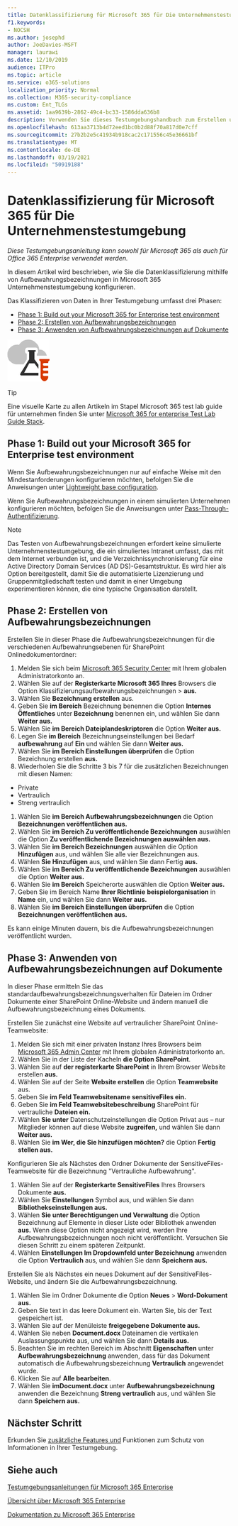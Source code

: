 ```yaml
---
title: Datenklassifizierung für Microsoft 365 für Die Unternehmenstestumgebung
f1.keywords:
- NOCSH
ms.author: josephd
author: JoeDavies-MSFT
manager: laurawi
ms.date: 12/10/2019
audience: ITPro
ms.topic: article
ms.service: o365-solutions
localization_priority: Normal
ms.collection: M365-security-compliance
ms.custom: Ent_TLGs
ms.assetid: 1aa9639b-2862-49c4-bc33-1586dda636b8
description: Verwenden Sie dieses Testumgebungshandbuch zum Erstellen und Verwenden von Aufbewahrungsbezeichnungen für Dokumente in Microsoft 365 Unternehmenstestumgebung.
ms.openlocfilehash: 613aa3713b4d72eed1bc0b2d88f70a817d0e7cff
ms.sourcegitcommit: 27b2b2e5c41934b918cac2c171556c45e36661bf
ms.translationtype: MT
ms.contentlocale: de-DE
ms.lasthandoff: 03/19/2021
ms.locfileid: "50919188"
---
```

# <a name="data-classification-for-your-microsoft-365-for-enterprise-test-environment"></a>Datenklassifizierung für Microsoft 365 für Die Unternehmenstestumgebung

*Diese Testumgebungsanleitung kann sowohl für Microsoft 365 als auch für Office 365 Enterprise verwendet werden.*

In diesem Artikel wird beschrieben, wie Sie die Datenklassifizierung mithilfe von Aufbewahrungsbezeichnungen in Microsoft 365 Unternehmenstestumgebung konfigurieren.

Das Klassifizieren von Daten in Ihrer Testumgebung umfasst drei Phasen:
- [Phase 1: Build out your Microsoft 365 for Enterprise test environment](#phase-1-build-out-your-microsoft-365-for-enterprise-test-environment)
- [Phase 2: Erstellen von Aufbewahrungsbezeichnungen](#phase-2-create-retention-labels)
- [Phase 3: Anwenden von Aufbewahrungsbezeichnungen auf Dokumente](#phase-3-apply-retention-labels-to-documents)

![Testumgebungsanleitungen für die Microsoft-Cloud](../media/m365-enterprise-test-lab-guides/cloud-tlg-icon.png)

> [!TIP]
> Eine visuelle Karte zu allen Artikeln im Stapel Microsoft 365 test lab guide für unternehmen finden Sie unter [Microsoft 365 for enterprise Test Lab Guide Stack](../downloads/Microsoft365EnterpriseTLGStack.pdf).
  
## <a name="phase-1-build-out-your-microsoft-365-for-enterprise-test-environment"></a>Phase 1: Build out your Microsoft 365 for Enterprise test environment

Wenn Sie Aufbewahrungsbezeichnungen nur auf einfache Weise mit den Mindestanforderungen konfigurieren möchten, befolgen Sie die Anweisungen unter [Lightweight base configuration](lightweight-base-configuration-microsoft-365-enterprise.md).
  
Wenn Sie Aufbewahrungsbezeichnungen in einem simulierten Unternehmen konfigurieren möchten, befolgen Sie die Anweisungen unter [Pass-Through-Authentifizierung](pass-through-auth-m365-ent-test-environment.md).
  
> [!NOTE]
> Das Testen von Aufbewahrungsbezeichnungen erfordert keine simulierte Unternehmenstestumgebung, die ein simuliertes Intranet umfasst, das mit dem Internet verbunden ist, und die Verzeichnissynchronisierung für eine Active Directory Domain Services (AD DS)-Gesamtstruktur. Es wird hier als Option bereitgestellt, damit Sie die automatisierte Lizenzierung und Gruppenmitgliedschaft testen und damit in einer Umgebung experimentieren können, die eine typische Organisation darstellt.

## <a name="phase-2-create-retention-labels"></a>Phase 2: Erstellen von Aufbewahrungsbezeichnungen

Erstellen Sie in dieser Phase die Aufbewahrungsbezeichnungen für die verschiedenen Aufbewahrungsebenen für SharePoint Onlinedokumentordner:

1. Melden Sie sich beim [Microsoft 365 Security Center](https://security.microsoft.com/homepage) mit Ihrem globalen Administratorkonto an.
1. Wählen Sie auf der **Registerkarte Microsoft 365 Ihres** Browsers die Option Klassifizierungsaufbewahrungsbezeichnungen   >  **aus.**
1. Wählen Sie **Bezeichnung erstellen** aus.
1. Geben Sie **im Bereich** Bezeichnung benennen die Option **Internes Öffentliches** unter **Bezeichnung** benennen ein, und wählen Sie dann **Weiter aus.**
1. Wählen Sie **im Bereich Dateiplandeskriptoren** die Option **Weiter aus.**
1. Legen Sie **im Bereich** Bezeichnungseinstellungen bei Bedarf **aufbewahrung** auf **Ein** und wählen Sie dann **Weiter aus.**
1. Wählen Sie **im Bereich Einstellungen überprüfen** die Option Bezeichnung erstellen **aus.**
1. Wiederholen Sie die Schritte 3 bis 7 für die zusätzlichen Bezeichnungen mit diesen Namen:
  - Private
  - Vertraulich
  - Streng vertraulich
1. Wählen Sie **im Bereich Aufbewahrungsbezeichnungen** die Option **Bezeichnungen veröffentlichen aus.**
1. Wählen Sie **im Bereich Zu veröffentlichende Bezeichnungen** auswählen die Option **Zu veröffentlichende Bezeichnungen auswählen aus.**
1. Wählen Sie **im Bereich Bezeichnungen** auswählen die Option **Hinzufügen** aus, und wählen Sie alle vier Bezeichnungen aus.
1. Wählen **Sie Hinzufügen** aus, und wählen Sie dann Fertig **aus.**
1. Wählen Sie **im Bereich Zu veröffentlichende Bezeichnungen** auswählen die Option **Weiter aus.**
1. Wählen Sie **im Bereich** Speicherorte auswählen die Option **Weiter aus.**
1. Geben Sie im Bereich Name **Ihrer Richtlinie** **beispielorganisation** in **Name** ein, und wählen Sie dann **Weiter aus.**
1. Wählen Sie **im Bereich Einstellungen überprüfen** die Option **Bezeichnungen veröffentlichen aus.**
 
Es kann einige Minuten dauern, bis die Aufbewahrungsbezeichnungen veröffentlicht wurden.

## <a name="phase-3-apply-retention-labels-to-documents"></a>Phase 3: Anwenden von Aufbewahrungsbezeichnungen auf Dokumente

In dieser Phase ermitteln Sie das standardaufbewahrungsbezeichnungsverhalten für Dateien im Ordner Dokumente einer SharePoint Online-Website und ändern manuell die Aufbewahrungsbezeichnung eines Dokuments.

Erstellen Sie zunächst eine Website auf vertraulicher SharePoint Online-Teamwebsite:
  
1. Melden Sie sich mit einer privaten Instanz Ihres Browsers beim [Microsoft 365 Admin Center](https://admin.microsoft.com) mit Ihrem globalen Administratorkonto an.
1. Wählen Sie in der Liste der Kacheln **die Option SharePoint**.
1. Wählen Sie auf **der registerkarte SharePoint** in Ihrem Browser Website erstellen **aus.**
1. Wählen Sie auf der Seite **Website erstellen** die Option **Teamwebsite** aus.
1. Geben Sie **im Feld Teamwebsitename** **sensitiveFiles ein.**
1. Geben Sie **im Feld Teamwebsitebeschreibung** SharePoint für vertrauliche **Dateien ein.**
1. Wählen **Sie unter** Datenschutzeinstellungen die Option Privat aus – nur Mitglieder können auf diese Website **zugreifen,** und wählen Sie dann **Weiter aus.**
1. Wählen Sie **im Wer, die Sie hinzufügen möchten?** die Option **Fertig stellen aus.**
    
Konfigurieren Sie als Nächstes den Ordner Dokumente der SensitiveFiles-Teamwebsite für die Bezeichnung "Vertrauliche Aufbewahrung".
  
1. Wählen Sie auf der **Registerkarte SensitiveFiles** Ihres Browsers Dokumente **aus.**
1. Wählen Sie **Einstellungen** Symbol aus, und wählen Sie dann **Bibliothekseinstellungen aus.**
1. Wählen **Sie unter Berechtigungen und Verwaltung** die Option Bezeichnung auf Elemente in dieser Liste oder Bibliothek anwenden **aus.** Wenn diese Option nicht angezeigt wird, werden Ihre Aufbewahrungsbezeichnungen noch nicht veröffentlicht. Versuchen Sie diesen Schritt zu einem späteren Zeitpunkt.
1. Wählen **Einstellungen Im Dropdownfeld unter Bezeichnung** anwenden die Option **Vertraulich** aus, und wählen Sie dann **Speichern aus.**

Erstellen Sie als Nächstes ein neues Dokument auf der SensitiveFiles-Website, und ändern Sie die Aufbewahrungsbezeichnung.
    
1. Wählen Sie im Ordner Dokumente die Option **Neues**  >  **Word-Dokument aus.**
1. Geben Sie text in das leere Dokument ein. Warten Sie, bis der Text gespeichert ist.
1. Wählen Sie auf der Menüleiste **freigegebene Dokumente aus.**
1. Wählen Sie neben **Document.docx** Dateinamen die vertikalen Auslassungspunkte aus, und wählen Sie dann **Details aus.**
1. Beachten Sie im rechten Bereich im Abschnitt **Eigenschaften** unter **Aufbewahrungsbezeichnung** anwenden, dass für das Dokument automatisch die Aufbewahrungsbezeichnung **Vertraulich** angewendet wurde.
1. Klicken Sie auf **Alle bearbeiten**.
1. Wählen Sie **imDocument.docx** unter **Aufbewahrungsbezeichnung** anwenden die Bezeichnung **Streng vertraulich** aus, und wählen Sie dann **Speichern aus.**

## <a name="next-step"></a>Nächster Schritt

Erkunden Sie [zusätzliche Features und](m365-enterprise-test-lab-guides.md#information-protection) Funktionen zum Schutz von Informationen in Ihrer Testumgebung.

## <a name="see-also"></a>Siehe auch

[Testumgebungsanleitungen für Microsoft 365 Enterprise](m365-enterprise-test-lab-guides.md)

[Übersicht über Microsoft 365 Enterprise](microsoft-365-overview.md)

[Dokumentation zu Microsoft 365 Enterprise](/microsoft-365-enterprise/)